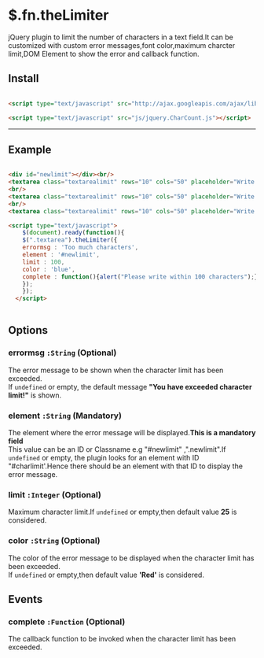 # $.fn.theLimiter



jQuery plugin to limit the number of characters in a text field.It can be customized with custom error messages,font color,maximum charcter limit,DOM Element to show the error and callback function.


## Install

```html

<script type="text/javascript" src="http://ajax.googleapis.com/ajax/libs/jquery/1.10.1/jquery.min.js" ></script>

<script type="text/javascript" src="js/jquery.CharCount.js"></script>

```
---

## Example

```html

<div id="newlimit"></div><br/>
<textarea class="textarealimit" rows="10" cols="50" placeholder="Write something here(max 100 char)"></textarea><br/><br/>
<br/>
<textarea class="textarealimit" rows="10" cols="50" placeholder="Write something here(max 100 char)"></textarea><br/><br/>
<br/>
<textarea class="textarealimit" rows="10" cols="50" placeholder="Write something here(max 100 char)"></textarea><br/><br/>

<script type="text/javascript">
    $(document).ready(function(){
    $(".textarea").theLimiter({
    errormsg : 'Too much characters',
    element : '#newlimit',
    limit : 100,
    color : 'blue',
    complete : function(){alert("Please write within 100 characters");}
    });
    });
  </script>
  
  ```
## Options

### errormsg `:String` (Optional)
The error message to be shown when the character limit has been exceeded. <br/>
If `undefined` or empty, the default message <b>"You have exceeded character limit!"</b> is shown.

### element `:String` (Mandatory)

The element where the error message will be displayed.<b>This is a mandatory field</b> <br/>
This value can be an ID or Classname e.g "#newlimit" ,".newlimit".If `undefined` or empty,
the plugin looks for an element with ID "#charlimit'.Hence there should be an element with that ID to display the error message.

### limit `:Integer` (Optional)

Maximum character limit.If `undefined` or empty,then default value <b>25</b> is considered. 

### color `:String` (Optional)

The color of the error message to be displayed when the character limit has been exceeded.<br/>
If `undefined` or empty,then default value <b>'Red'</b> is considered. 

## Events

### complete `:Function` (Optional)

The callback function to be invoked when the character limit has been exceeded.




